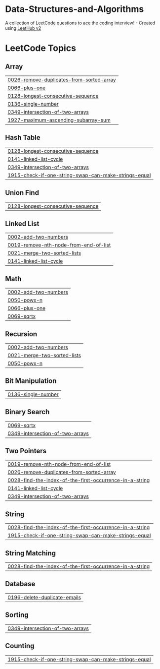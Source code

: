 # Data-Structures-and-Algorithms
A collection of LeetCode questions to ace the coding interview! - Created using [LeetHub v2](https://github.com/arunbhardwaj/LeetHub-2.0)

<!---LeetCode Topics Start-->
# LeetCode Topics
## Array
|  |
| ------- |
| [0026-remove-duplicates-from-sorted-array](https://github.com/Ashutosh-AIBOT/Data-Structures-and-Algorithms/tree/master/0026-remove-duplicates-from-sorted-array) |
| [0066-plus-one](https://github.com/Ashutosh-AIBOT/Data-Structures-and-Algorithms/tree/master/0066-plus-one) |
| [0128-longest-consecutive-sequence](https://github.com/Ashutosh-AIBOT/Data-Structures-and-Algorithms/tree/master/0128-longest-consecutive-sequence) |
| [0136-single-number](https://github.com/Ashutosh-AIBOT/Data-Structures-and-Algorithms/tree/master/0136-single-number) |
| [0349-intersection-of-two-arrays](https://github.com/Ashutosh-AIBOT/Data-Structures-and-Algorithms/tree/master/0349-intersection-of-two-arrays) |
| [1927-maximum-ascending-subarray-sum](https://github.com/Ashutosh-AIBOT/Data-Structures-and-Algorithms/tree/master/1927-maximum-ascending-subarray-sum) |
## Hash Table
|  |
| ------- |
| [0128-longest-consecutive-sequence](https://github.com/Ashutosh-AIBOT/Data-Structures-and-Algorithms/tree/master/0128-longest-consecutive-sequence) |
| [0141-linked-list-cycle](https://github.com/Ashutosh-AIBOT/Data-Structures-and-Algorithms/tree/master/0141-linked-list-cycle) |
| [0349-intersection-of-two-arrays](https://github.com/Ashutosh-AIBOT/Data-Structures-and-Algorithms/tree/master/0349-intersection-of-two-arrays) |
| [1915-check-if-one-string-swap-can-make-strings-equal](https://github.com/Ashutosh-AIBOT/Data-Structures-and-Algorithms/tree/master/1915-check-if-one-string-swap-can-make-strings-equal) |
## Union Find
|  |
| ------- |
| [0128-longest-consecutive-sequence](https://github.com/Ashutosh-AIBOT/Data-Structures-and-Algorithms/tree/master/0128-longest-consecutive-sequence) |
## Linked List
|  |
| ------- |
| [0002-add-two-numbers](https://github.com/Ashutosh-AIBOT/Data-Structures-and-Algorithms/tree/master/0002-add-two-numbers) |
| [0019-remove-nth-node-from-end-of-list](https://github.com/Ashutosh-AIBOT/Data-Structures-and-Algorithms/tree/master/0019-remove-nth-node-from-end-of-list) |
| [0021-merge-two-sorted-lists](https://github.com/Ashutosh-AIBOT/Data-Structures-and-Algorithms/tree/master/0021-merge-two-sorted-lists) |
| [0141-linked-list-cycle](https://github.com/Ashutosh-AIBOT/Data-Structures-and-Algorithms/tree/master/0141-linked-list-cycle) |
## Math
|  |
| ------- |
| [0002-add-two-numbers](https://github.com/Ashutosh-AIBOT/Data-Structures-and-Algorithms/tree/master/0002-add-two-numbers) |
| [0050-powx-n](https://github.com/Ashutosh-AIBOT/Data-Structures-and-Algorithms/tree/master/0050-powx-n) |
| [0066-plus-one](https://github.com/Ashutosh-AIBOT/Data-Structures-and-Algorithms/tree/master/0066-plus-one) |
| [0069-sqrtx](https://github.com/Ashutosh-AIBOT/Data-Structures-and-Algorithms/tree/master/0069-sqrtx) |
## Recursion
|  |
| ------- |
| [0002-add-two-numbers](https://github.com/Ashutosh-AIBOT/Data-Structures-and-Algorithms/tree/master/0002-add-two-numbers) |
| [0021-merge-two-sorted-lists](https://github.com/Ashutosh-AIBOT/Data-Structures-and-Algorithms/tree/master/0021-merge-two-sorted-lists) |
| [0050-powx-n](https://github.com/Ashutosh-AIBOT/Data-Structures-and-Algorithms/tree/master/0050-powx-n) |
## Bit Manipulation
|  |
| ------- |
| [0136-single-number](https://github.com/Ashutosh-AIBOT/Data-Structures-and-Algorithms/tree/master/0136-single-number) |
## Binary Search
|  |
| ------- |
| [0069-sqrtx](https://github.com/Ashutosh-AIBOT/Data-Structures-and-Algorithms/tree/master/0069-sqrtx) |
| [0349-intersection-of-two-arrays](https://github.com/Ashutosh-AIBOT/Data-Structures-and-Algorithms/tree/master/0349-intersection-of-two-arrays) |
## Two Pointers
|  |
| ------- |
| [0019-remove-nth-node-from-end-of-list](https://github.com/Ashutosh-AIBOT/Data-Structures-and-Algorithms/tree/master/0019-remove-nth-node-from-end-of-list) |
| [0026-remove-duplicates-from-sorted-array](https://github.com/Ashutosh-AIBOT/Data-Structures-and-Algorithms/tree/master/0026-remove-duplicates-from-sorted-array) |
| [0028-find-the-index-of-the-first-occurrence-in-a-string](https://github.com/Ashutosh-AIBOT/Data-Structures-and-Algorithms/tree/master/0028-find-the-index-of-the-first-occurrence-in-a-string) |
| [0141-linked-list-cycle](https://github.com/Ashutosh-AIBOT/Data-Structures-and-Algorithms/tree/master/0141-linked-list-cycle) |
| [0349-intersection-of-two-arrays](https://github.com/Ashutosh-AIBOT/Data-Structures-and-Algorithms/tree/master/0349-intersection-of-two-arrays) |
## String
|  |
| ------- |
| [0028-find-the-index-of-the-first-occurrence-in-a-string](https://github.com/Ashutosh-AIBOT/Data-Structures-and-Algorithms/tree/master/0028-find-the-index-of-the-first-occurrence-in-a-string) |
| [1915-check-if-one-string-swap-can-make-strings-equal](https://github.com/Ashutosh-AIBOT/Data-Structures-and-Algorithms/tree/master/1915-check-if-one-string-swap-can-make-strings-equal) |
## String Matching
|  |
| ------- |
| [0028-find-the-index-of-the-first-occurrence-in-a-string](https://github.com/Ashutosh-AIBOT/Data-Structures-and-Algorithms/tree/master/0028-find-the-index-of-the-first-occurrence-in-a-string) |
## Database
|  |
| ------- |
| [0196-delete-duplicate-emails](https://github.com/Ashutosh-AIBOT/Data-Structures-and-Algorithms/tree/master/0196-delete-duplicate-emails) |
## Sorting
|  |
| ------- |
| [0349-intersection-of-two-arrays](https://github.com/Ashutosh-AIBOT/Data-Structures-and-Algorithms/tree/master/0349-intersection-of-two-arrays) |
## Counting
|  |
| ------- |
| [1915-check-if-one-string-swap-can-make-strings-equal](https://github.com/Ashutosh-AIBOT/Data-Structures-and-Algorithms/tree/master/1915-check-if-one-string-swap-can-make-strings-equal) |
<!---LeetCode Topics End-->